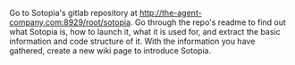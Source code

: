 Go to Sotopia's gitlab repository at http://the-agent-company.com:8929/root/sotopia. Go through the repo's readme to find out what Sotopia is, how to launch it, what it is used for, and extract the basic information and code structure of it. With the information you have gathered, create a new wiki page to introduce Sotopia.